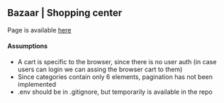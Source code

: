 ## Bazaar | Shopping center

Page is available [here](https://bazaar-lilac.vercel.app/)

#### Assumptions

- A cart is specific to the browser, since there is no user auth (in case users can login we can assing the browser cart to them)
- Since categories contain only 6 elements, pagination has not been implemented
- .env should be in .gitignore, but temporarily is available in the repo
